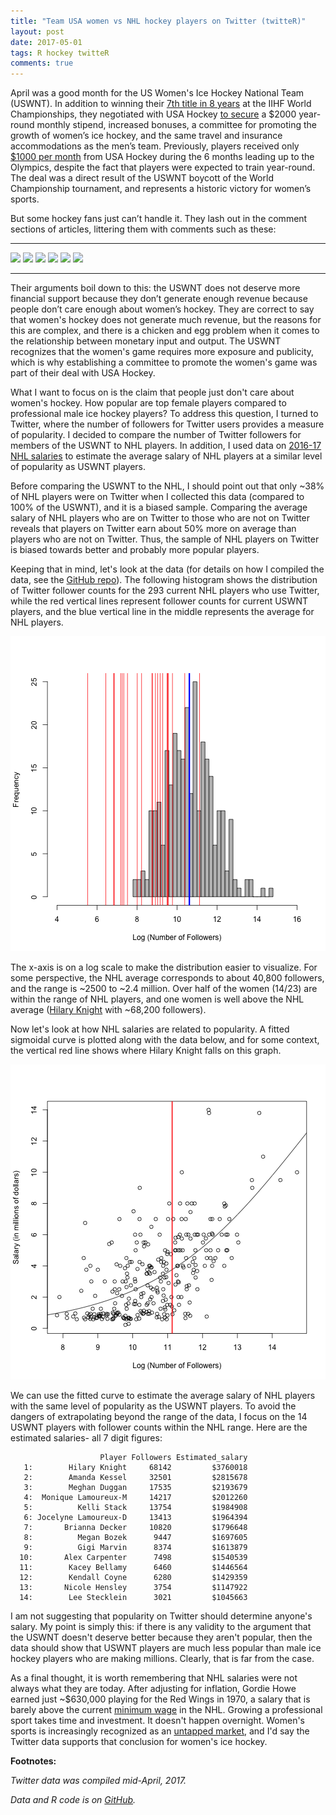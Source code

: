 ```yaml
---
title: "Team USA women vs NHL hockey players on Twitter (twitteR)"
layout: post
date: 2017-05-01
tags: R hockey twitteR
comments: true
---
```




April was a good month for the US Women's Ice Hockey National Team (USWNT). In addition to winning their [7th title in 8 years](https://www.usatoday.com/story/sports/hockey/2017/04/07/uswnht-wins-iihf-world-championships-canada/100197176/) at the IIHF World Championships, they negotiated with USA Hockey [to secure](https://www.nytimes.com/2017/03/28/sports/hockey/usa-hockey-uswnt-boycott.html?_r=0) a \$2000 year-round monthly stipend, increased bonuses, a committee for promoting the growth of women’s ice hockey, and the same travel and insurance accommodations as the men’s team. Previously, players received only [$1000 per month](http://www.espn.com/espnw/voices/article/18908360/time-usa-hockey-wake-support-women-team) from USA Hockey during the 6 months leading up to the Olympics, despite the fact that players were expected to train year-round. The deal was a direct result of the USWNT boycott of the World Championship tournament, and represents a historic victory for women’s sports. 

But some hockey fans just can’t handle it. They lash out in the comment sections of articles, littering them with comments such as these:  

___

![](https://i.imgur.com/cyxWVgb.png)
![](https://i.imgur.com/HkIcD32.png)
![](https://i.imgur.com/CGSjBKV.png)
![](https://i.imgur.com/CyNpCoW.png)
![](https://i.imgur.com/upKuVyH.png)
![](https://i.imgur.com/pFpRqEJ.png)

___

Their arguments boil down to this: the USWNT does not deserve more financial support because they don’t generate enough revenue because people don’t care enough about women’s hockey. They are correct to say that women's hockey does not generate much revenue, but the reasons for this are complex, and there is a chicken and egg problem when it comes to the relationship between monetary input and output. The USWNT recognizes that the women's game requires more exposure and publicity, which is why establishing a committee to promote the women's game was part of their deal with USA Hockey. 

What I want to focus on is the claim that people just don't care about women's hockey. How popular are top female players compared to professional male ice hockey players? To address this question, I turned to Twitter, where the number of followers for Twitter users provides a measure of popularity. I decided to compare the number of Twitter followers for members of the USWNT to NHL players. In addition, I used data on [2016-17 NHL salaries](http://www.hockey-reference.com/friv/current_nhl_salaries.cgi) to estimate the average salary of NHL players at a similar level of popularity as USWNT players. 

Before comparing the USWNT to the NHL, I should point out that only ~38% of NHL players were on Twitter when I collected this data (compared to 100% of the USWNT), and it is a biased sample. Comparing the average salary of NHL players who are on Twitter to those who are not on Twitter reveals that players on Twitter earn about 50% more on average than players who are not on Twitter. Thus, the sample of NHL players on Twitter is biased towards better and probably more popular players. 

Keeping that in mind, let's look at the data (for details on how I compiled the data, see the [GitHub repo](https://github.com/rgriff23/NHL_on_twitter)). The following histogram shows the distribution of Twitter follower counts for the 293 current NHL players who use Twitter, while the red vertical lines represent follower counts for current USWNT players, and the blue vertical line in the middle represents the average for NHL players. 

![plot of chunk post_2017-05_uswnt_histogram](/assets/Rfigs/post_2017-05_uswnt_histogram-1.png)

The x-axis is on a log scale to make the distribution easier to visualize. For some perspective, the NHL average corresponds to about 40,800 followers, and the range is ~2500 to ~2.4 million. Over half of the women (14/23) are within the range of NHL players, and one women is well above the NHL average ([Hilary Knight](https://twitter.com/Hilary_Knight?lang=en) with ~68,200 followers).

Now let's look at how NHL salaries are related to popularity. A fitted sigmoidal curve is plotted along with the data below, and for some context, the vertical red line shows where Hilary Knight falls on this graph.

![plot of chunk post_2017-05_uswnt_model](/assets/Rfigs/post_2017-05_uswnt_model-1.png)

We can use the fitted curve to estimate the average salary of NHL players with the same level of popularity as the USWNT players. To avoid the dangers of extrapolating beyond the range of the data, I focus on the 14 USWNT players with follower counts within the NHL range. Here are the estimated salaries- all 7 digit figures:   


```
                    Player Followers Estimated_salary
   1:        Hilary Knight     68142         $3760018
   2:        Amanda Kessel     32501         $2815678
   3:        Meghan Duggan     17535         $2193679
   4:  Monique Lamoureux-M     14217         $2012260
   5:          Kelli Stack     13754         $1984908
   6: Jocelyne Lamoureux-D     13413         $1964394
   7:       Brianna Decker     10820         $1796648
   8:          Megan Bozek      9447         $1697605
   9:          Gigi Marvin      8374         $1613879
  10:       Alex Carpenter      7498         $1540539
  11:        Kacey Bellamy      6460         $1446564
  12:        Kendall Coyne      6280         $1429359
  13:       Nicole Hensley      3754         $1147922
  14:        Lee Stecklein      3021         $1045663
```

I am not suggesting that popularity on Twitter should determine anyone's salary. My point is simply this: if there is any validity to the argument that the USWNT doesn't deserve better because they aren't popular, then the data should show that USWNT players are much less popular than male ice hockey players who are making millions. Clearly, that is far from the case.

As a final thought, it is worth remembering that NHL salaries were not always what they are today. After adjusting for inflation, Gordie Howe earned just ~\$630,000 playing for the Red Wings in 1970, a salary that is barely above the current [minimum wage](http://www.puckreport.com/2009/07/nhl-minimum-wage-maximum-wage-by-year.html) in the NHL. Growing a professional sport takes time and investment. It doesn't happen overnight. Women's sports is increasingly recognized as an [untapped market](http://www.abc.net.au/news/2015-06-23/maasdorp-womens-sport-is-a-seriously-untapped-market/6566244), and I'd say the Twitter data supports that conclusion for women's ice hockey. 

**Footnotes:** 

*Twitter data was compiled mid-April, 2017.*

*Data and R code is on [GitHub](https://github.com/rgriff23/NHL_on_twitter).*
